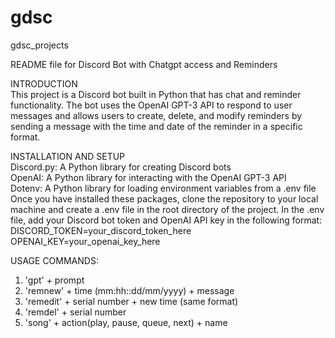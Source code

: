 # gdsc
gdsc_projects



README file for Discord Bot with Chatgpt access and Reminders

INTRODUCTION\
This project is a Discord bot built in Python that has chat and reminder functionality. The bot uses the OpenAI GPT-3 API to respond to user messages and allows users to create, delete, and modify reminders by sending a message with the time and date of the reminder in a specific format.


INSTALLATION AND SETUP\
Discord.py: A Python library for creating Discord bots\
OpenAI: A Python library for interacting with the OpenAI GPT-3 API\
Dotenv: A Python library for loading environment variables from a .env file\
Once you have installed these packages, clone the repository to your local machine and create a .env file in the root directory of the project. In the .env file, add your Discord bot token and OpenAI API key in the following format:
DISCORD_TOKEN=your_discord_token_here
OPENAI_KEY=your_openai_key_here


USAGE COMMANDS:
1. 'gpt' + prompt
2. 'remnew' + time (mm:hh::dd/mm/yyyy) + message
3. 'remedit' + serial number + new time (same format)
4. 'remdel' + serial number
5. 'song' + action(play, pause, queue, next) + name
